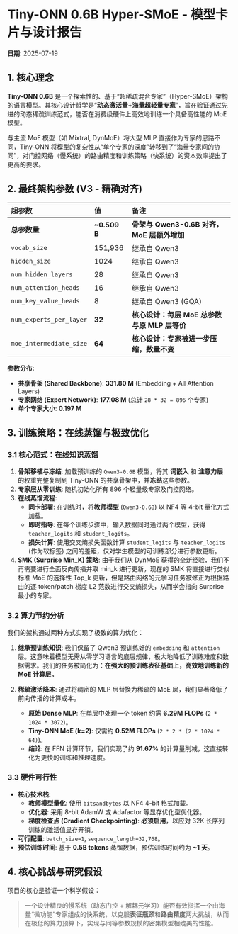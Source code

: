 # Tiny-ONN 0.6B Hyper-SMoE - 模型卡片与设计报告

**日期**: 2025-07-19

## 1. 核心理念

**Tiny-ONN 0.6B** 是一个探索性的、基于“超稀疏混合专家”（Hyper-SMoE）架构的语言模型。其核心设计哲学是“**动态激活量+海量超轻量专家**”，旨在验证通过先进的动态稀疏训练范式，能否在消费级硬件上高效地训练一个具备高性能的 MoE 模型。

与主流 MoE 模型（如 Mixtral, DynMoE）将大型 MLP 直接作为专家的思路不同，Tiny-ONN 将模型的复杂性从“单个专家的深度”转移到了“海量专家间的协同”，对门控网络（慢系统）的路由精度和训练策略（快系统）的资本效率提出了更高的要求。

## 2. 最终架构参数 (V3 - 精确对齐)

| 超参数                  | 值             | 备注                                                         |
| :---------------------- | :------------- | :----------------------------------------------------------- |
| **总参数量**            | **~0.509 B**   | **骨架与 Qwen3-0.6B 对齐，MoE 层额外增加**                |
| `vocab_size`            | 151,936        | 继承自 Qwen3                                                 |
| `hidden_size`           | 1024           | 继承自 Qwen3                                                 |
| `num_hidden_layers`     | 28             | 继承自 Qwen3                                                 |
| `num_attention_heads`   | 16             | 继承自 Qwen3                                                 |
| `num_key_value_heads`   | 8              | 继承自 Qwen3 (GQA)                                           |
| `num_experts_per_layer` | **32**         | **核心设计：每层 MoE 总参数与原 MLP 层等价**                 |
| `moe_intermediate_size` | **64**         | **核心设计：专家被进一步压缩，数量不变**                     |

**参数分布:**

- **共享骨架 (Shared Backbone)**: **331.80 M** (Embedding + All Attention Layers)
- **专家网络 (Expert Network)**: **177.08 M** (总计 `28 * 32 = 896` 个专家)
- **单个专家大小**: **0.197 M**

## 3. 训练策略：在线蒸馏与极致优化

### 3.1 核心范式：在线知识蒸馏

1. **骨架移植与冻结**: 加载预训练的 `Qwen3-0.6B` 模型，将其 **词嵌入** 和 **注意力层** 的权重完整复制到 Tiny-ONN 的共享骨架中，并**冻结**这些参数。
2. **专家层从零训练**: 随机初始化所有 896 个轻量级专家及门控网络。
3. **在线蒸馏流程**:
   - **同卡部署**: 在训练时，将**教师模型** (`Qwen3-0.6B`) 以 NF4 等 4-bit 量化方式加载。
   - **即时指导**: 在每个训练步骤中，输入数据同时通过两个模型，获得 `teacher_logits` 和 `student_logits`。
   - **损失计算**: 使用交叉熵损失函数计算 `student_logits` 与 `teacher_logits` (作为软标签) 之间的差距，仅对学生模型的可训练部分进行参数更新。
4. **SMK (Surprise Min_K) 策略**: 由于我们从 DynMoE 获得的全新经验，我们不再需要进行全面反向传播并取 min_k 进行更新，现在的 SMK 将直接进行类似标准 MoE 的选择性 Top_k 更新，但是路由网络的元学习任务被修正为根据路由的逐 token/patch 梯度 L2 范数进行交叉熵损失，从而学会指向 Surprise 最小的专家。

### 3.2 算力节约分析

我们的架构通过两种方式实现了极致的算力优化：

1. **继承预训练知识**: 我们保留了 Qwen3 预训练好的 `embedding` 和 `attention` 层。这意味着模型无需从零学习语言的底层规律，极大地降低了训练难度和数据需求。我们的任务被简化为：**在强大的预训练表征基础上，高效地训练新的 MoE 计算层。**

2. **稀疏激活降本**: 通过将稠密的 MLP 层替换为稀疏的 MoE 层，我们显著降低了前向传播的计算成本。
   - **原始 Dense MLP**: 在单层中处理一个 token 约需 **6.29M FLOPs** (`2 * 1024 * 3072`)。
   - **Tiny-ONN MoE (k=2)**: 仅需约 **0.52M FLOPs** (`2 * 2 * (2 * 1024 * 64)`)。
   - **结论**: 在 FFN 计算环节，我们实现了约 **91.67%** 的计算量削减，这直接转化为更快的训练和推理速度。

### 3.3 硬件可行性

- **核心技术栈**:
  - **教师模型量化**: 使用 `bitsandbytes` 以 NF4 4-bit 格式加载。
  - **优化器**: 采用 8-bit AdamW 或 Adafactor 等显存优化型优化器。
  - **梯度检查点 (Gradient Checkpointing)**: **必须启用**，以应对 32K 长序列训练的激活值显存开销。
- **可行配置**: `batch_size=1`, `sequence_length=32,768`。
- **预估训练时间**: 基于 **0.5B tokens** 蒸馏数据，预估训练时间约为 **~1 天**。

## 4. 核心挑战与研究假设

项目的核心是验证一个科学假设：

> 一个设计精良的慢系统（动态门控 + 解耦元学习）能否有效指挥一个由海量“微功能”专家组成的快系统，以克服**表征瓶颈**和**路由精度**两大挑战，从而在极低的算力预算下，实现与同等参数规模的密集模型相媲美的性能。
